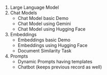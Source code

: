 <ol>
    <li>
        Large Language Model
    </li>
    <li>Chat Models 
        <ul>
            <li>Chat Model basic Demo</li>
            <li>Chat Model using Gemini </li>
            <li>Chat Model using Hugging Face </li>
        </ul>
    </li>
    <li>Embeddings 
        <ul>
            <li>Embeddings basic Demo</li>
            <li>Embeddings using Hugging Face </li>
            <li>Document Similarity Task </li>
        </ul>
    </li>
    <li>
         Prompts
         <ul>
            <li>Dynamic Prompts having templates</li>
            <li>Chatbot (keeps previous record as well)</li>
         </ul>
    </li>


</ol>